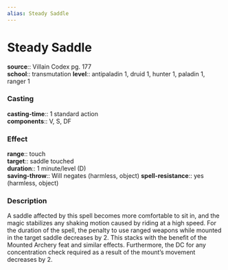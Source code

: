 ```yaml
---
alias: Steady Saddle
---
```


# Steady Saddle 

**source**:: Villain Codex pg. 177  
**school**:: transmutation
**level**:: antipaladin 1, druid 1, hunter 1, paladin 1, ranger 1

### Casting 

**casting-time**:: 1 standard action  
**components**:: V, S, DF

### Effect 

**range**:: touch  
**target**:: saddle touched  
**duration**:: 1 minute/level (D)  
**saving-throw**:: Will negates (harmless, object)
**spell-resistance**:: yes (harmless, object)

### Description 

A saddle affected by this spell becomes more comfortable to sit in, and the magic stabilizes any shaking motion caused by riding at a high speed. For the duration of the spell, the penalty to use ranged weapons while mounted in the target saddle decreases by 2. This stacks with the benefit of the Mounted Archery feat and similar effects. Furthermore, the DC for any concentration check required as a result of the mount’s movement decreases by 2.
